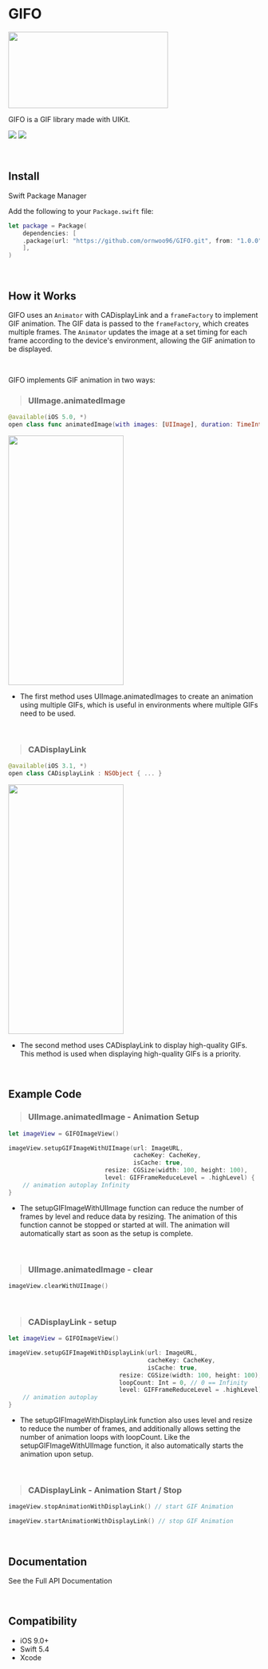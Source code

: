 # GIFO
<img src = "https://user-images.githubusercontent.com/73861795/231753782-a3fa9ef3-40b8-4d46-becb-8c678461f41d.gif" width="320" height="153"/>

GIFO is a GIF library made with UIKit.

<img src="https://img.shields.io/badge/Swift-5.4-orange?style=gor-the-badge&logo=Swift&logoColor=F05138"/> <img src="https://img.shields.io/badge/Platforms-iOS-blue?style=gor-the-badge&logo=&logoColor="/>

<br/>

## Install
Swift Package Manager

Add the following to your `Package.swift` file:
~~~Swift
let package = Package(
    dependencies: [
    .package(url: "https://github.com/ornwoo96/GIFO.git", from: "1.0.0")
    ],
)
~~~

<br/>

## How it Works
GIFO uses an `Animator` with CADisplayLink and a `frameFactory` to implement GIF animation. The GIF data is passed to the `frameFactory`, which creates multiple frames. The `Animator` updates the image at a set timing for each frame according to the device's environment, allowing the GIF animation to be displayed.

<br/>

GIFO implements GIF animation in two ways:

>### UIImage.animatedImage

~~~Swift
@available(iOS 5.0, *)
open class func animatedImage(with images: [UIImage], duration: TimeInterval) -> UIImage?
~~~

<img src = "https://user-images.githubusercontent.com/73861795/211813537-14e1f41b-2c61-4832-bd74-0390a24be38b.gif" width="231" height="500"/>

- The first method uses UIImage.animatedImages to create an animation using multiple GIFs, which is useful in environments where multiple GIFs need to be used.

<br/>

>### CADisplayLink

~~~Swift
@available(iOS 3.1, *)
open class CADisplayLink : NSObject { ... }
~~~

<img src = "https://user-images.githubusercontent.com/73861795/211813909-371ff687-5169-4dd1-8383-e3ac1cf44219.gif" width="231" height="500"/>

- The second method uses CADisplayLink to display high-quality GIFs. This method is used when displaying high-quality GIFs is a priority.

<br/>

## Example Code

>### UIImage.animatedImage - Animation Setup
~~~Swift
let imageView = GIFOImageView()

imageView.setupGIFImageWithUIImage(url: ImageURL,
                                   cacheKey: CacheKey,
                                   isCache: true,
		                   resize: CGSize(width: 100, height: 100),
		                   level: GIFFrameReduceLevel = .highLevel) {
	// animation autoplay Infinity
}
~~~

- The setupGIFImageWithUIImage function can reduce the number of frames by level and reduce data by resizing. The animation of this function cannot be stopped or started at will. The animation will automatically start as soon as the setup is complete.

<br/>

>### UIImage.animatedImage - clear
~~~Swift
imageView.clearWithUIImage()
~~~

<br/>

>### CADisplayLink - setup
~~~Swift
let imageView = GIFOImageView()

imageView.setupGIFImageWithDisplayLink(url: ImageURL,
                                       cacheKey: CacheKey,
                                       isCache: true,
		                       resize: CGSize(width: 100, height: 100),
		                       loopCount: Int = 0, // 0 == Infinity
		                       level: GIFFrameReduceLevel = .highLevel) {
	// animation autoplay
}
~~~

- The setupGIFImageWithDisplayLink function also uses level and resize to reduce the number of frames, and additionally allows setting the number of animation loops with loopCount. Like the setupGIFImageWithUIImage function, it also automatically starts the animation upon setup.

<br/>

>### CADisplayLink - Animation Start / Stop
~~~Swift
imageView.stopAnimationWithDisplayLink() // start GIF Animation
~~~

~~~Swift
imageView.startAnimationWithDisplayLink() // stop GIF Animation
~~~

<br/>

## Documentation
See the Full API Documentation

<br/>

## Compatibility
- iOS 9.0+
- Swift 5.4
- Xcode

